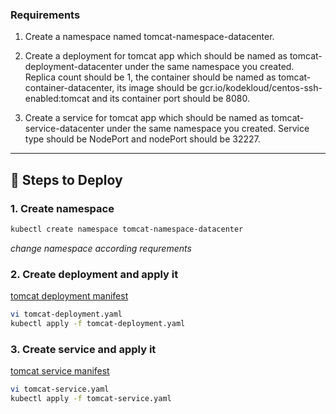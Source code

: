 ### Requirements

1. Create a namespace named tomcat-namespace-datacenter.


2. Create a deployment for tomcat app which should be named as tomcat-deployment-datacenter under the same namespace you created. Replica count should be 1, the container should be named as tomcat-container-datacenter, its image should be gcr.io/kodekloud/centos-ssh-enabled:tomcat and its container port should be 8080.


3. Create a service for tomcat app which should be named as tomcat-service-datacenter under the same namespace you created. Service type should be NodePort and nodePort should be 32227.

---

## 🚀 Steps to Deploy


### 1. Create namespace
```bash
kubectl create namespace tomcat-namespace-datacenter
```
*change namespace according requrements*

### 2. Create deployment and apply it
[tomcat deployment manifest](tomcat-deployment.yaml)
```bash
vi tomcat-deployment.yaml
kubectl apply -f tomcat-deployment.yaml
```

### 3. Create service and apply it
[tomcat service manifest](tomcat-service.yaml)
```bash
vi tomcat-service.yaml
kubectl apply -f tomcat-service.yaml
```
